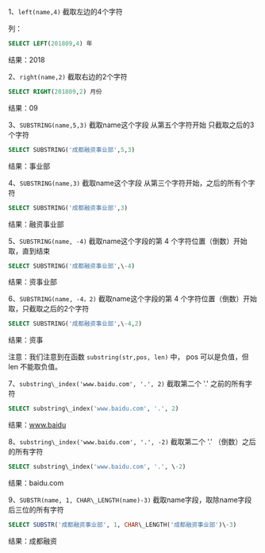 1、`left(name,4)` 截取左边的4个字符 

列：

```sql
SELECT LEFT(201809,4) 年
```

结果：2018

2、`right(name,2)` 截取右边的2个字符

```sql
SELECT RIGHT(201809,2) 月份
```

结果：09

3、`SUBSTRING(name,5,3)` 截取name这个字段 从第五个字符开始 只截取之后的3个字符

```sql
SELECT SUBSTRING('成都融资事业部',5,3)
```

结果：事业部

4、`SUBSTRING(name,3)` 截取name这个字段 从第三个字符开始，之后的所有个字符

```sql
SELECT SUBSTRING('成都融资事业部',3)
```

结果：融资事业部

5、`SUBSTRING(name, -4)` 截取name这个字段的第 4 个字符位置（倒数）开始取，直到结束

```sql
SELECT SUBSTRING('成都融资事业部',\-4)
```

结果：资事业部

6、`SUBSTRING(name, -4，2)` 截取name这个字段的第 4 个字符位置（倒数）开始取，只截取之后的2个字符

```sql
SELECT SUBSTRING('成都融资事业部',\-4,2)
```

结果：资事

注意：我们注意到在函数 `substring(str,pos, len)` 中， pos 可以是负值，但 len 不能取负值。

7、`substring\_index('www.baidu.com', '.', 2)` 截取第二个 '.' 之前的所有字符

```sql
SELECT substring\_index('www.baidu.com', '.', 2)
```

结果：www.baidu

8、`substring\_index('www.baidu.com', '.', -2)` 截取第二个 '.' （倒数）之后的所有字符

```sql
SELECT substring\_index('www.baidu.com', '.', \-2)
```

结果：baidu.com

9、`SUBSTR(name, 1, CHAR\_LENGTH(name)-3)` 截取name字段，取除name字段后三位的所有字符

```sql
SELECT SUBSTR('成都融资事业部', 1, CHAR\_LENGTH('成都融资事业部')\-3) 
```

结果：成都融资